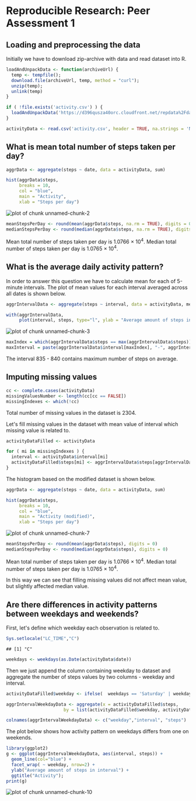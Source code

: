 # Reproducible Research: Peer Assessment 1

## Loading and preprocessing the data

Initially we have to download zip-archive with data and read dataset into R.


```r
loadAndUnpackData <- function(archiveUrl) { 
  temp <- tempfile();
  download.file(archiveUrl, temp, method = "curl");
  unzip(temp);
  unlink(temp)
}

if ( !file.exists('activity.csv') ) {
  loadAndUnpackData('https://d396qusza40orc.cloudfront.net/repdata%2Fdata%2Factivity.zip')
}

activityData <- read.csv('activity.csv', header = TRUE, na.strings = 'NA')
```


## What is mean total number of steps taken per day?


```r
aggrData <- aggregate(steps ~ date, data = activityData, sum)

hist(aggrData$steps,
     breaks = 10,
     col = "blue", 
     main = "Activity",
     xlab = "Steps per day")
```

![plot of chunk unnamed-chunk-2](figure/unnamed-chunk-2.png) 

```r
meanStepsPerDay <- round(mean(aggrData$steps, na.rm = TRUE), digits = 0)
medianStepsPerDay <- round(median(aggrData$steps, na.rm = TRUE), digits = 0)
```

Mean total number of steps taken per day is 1.0766 &times; 10<sup>4</sup>. 
Median total number of steps taken per day is 1.0765 &times; 10<sup>4</sup>.

## What is the average daily activity pattern?

In order to answer this question we have to calculate mean for each of 5-minute intervals. The plot of mean values for each interval averaged across all dates is shown below.


```r
aggrIntervalData <- aggregate(steps ~ interval, data = activityData, mean)

with(aggrIntervalData, 
     plot(interval, steps, type="l", ylab = "Average amount of steps in interval", xlab = "", col="blue"))
```

![plot of chunk unnamed-chunk-3](figure/unnamed-chunk-3.png) 


```r
maxIndex = which(aggrIntervalData$steps == max(aggrIntervalData$steps))
maxInterval = paste(aggrIntervalData$interval[maxIndex], "-", aggrIntervalData$interval[maxIndex]+5); 
```

The interval 835 - 840 contains maximum number of steps on average. 

## Imputing missing values



```r
cc <- complete.cases(activityData)
missingValuesNumber <- length(cc[cc == FALSE])
missingIndexes <- which(!cc)
```

Total number of missing values in the dataset is 2304.

Let's fill missing values in the dataset with mean value of interval which missing value is related to.


```r
activityDataFilled <- activityData

for ( mi in missingIndexes ) {
  interval <- activityData$interval[mi]
  activityDataFilled$steps[mi] <- aggrIntervalData$steps[aggrIntervalData$interval == interval]
}
```


The histogram based on the modified dataset is shown below.


```r
aggrData <- aggregate(steps ~ date, data = activityData, sum)

hist(aggrData$steps,
     breaks = 10,
     col = "blue", 
     main = "Activity (modified)",
     xlab = "Steps per day")
```

![plot of chunk unnamed-chunk-7](figure/unnamed-chunk-7.png) 

```r
meanStepsPerDay <- round(mean(aggrData$steps), digits = 0)
medianStepsPerDay <- round(median(aggrData$steps), digits = 0)
```

Mean total number of steps taken per day is 1.0766 &times; 10<sup>4</sup>. 
Median total number of steps taken per day is 1.0765 &times; 10<sup>4</sup>.

In this way we can see that filling missing values did not affect mean value, but slightly affected median value.

## Are there differences in activity patterns between weekdays and weekends?

First, let's define which weekday each observation is related to.


```r
Sys.setlocale("LC_TIME","C")
```

```
## [1] "C"
```

```r
weekdays <- weekdays(as.Date(activityData$date))
```

Then we just append the column containing weekday to dataset and aggregate the number of steps values by two columns - weekday and interval. 


```r
activityDataFilled$weekday <- ifelse(  weekdays == 'Saturday' | weekdays == 'Sunday', 'weekend', 'weekday' );

aggrIntervalWeekdayData <- aggregate(x = activityDataFilled$steps, 
                      by = list(activityDataFilled$weekday, activityDataFilled$interval),  FUN="mean")

colnames(aggrIntervalWeekdayData) <- c("weekday","interval", "steps")
```

The plot below shows how activity pattern on weekdays differs from one on weekends.


```r
library(ggplot2)
g <- ggplot(aggrIntervalWeekdayData, aes(interval, steps)) + 
  geom_line(col="blue") + 
  facet_wrap( ~ weekday, nrow=2) +
  ylab("Average amount of steps in interval") +
  ggtitle("Activity");
print(g)
```

![plot of chunk unnamed-chunk-10](figure/unnamed-chunk-10.png) 
